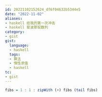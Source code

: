 ```yaml
---
id: 20221102152624_df6f04632b5344e5
date: "2022-11-02"
aliases:
- haskell 给我的第一次冲击
- haskell 斐波那契数列
category:
- gist
gist:
  language:
  - haskell
  tags:
  - 算法
  - 惰性求值
  - haskell
tc:
- gist
---
```



```haskell
fibs = 1 : 1 : zipWith (+) fibs (tail fibs)
```
